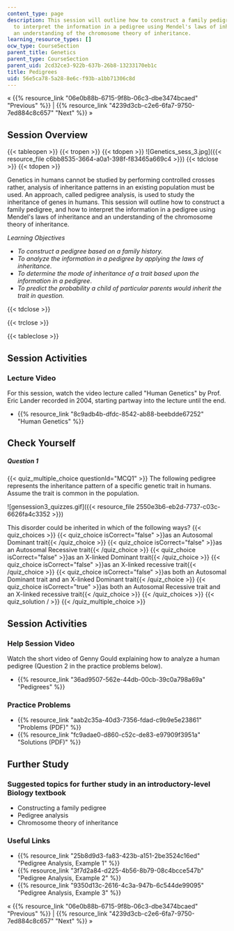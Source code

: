 ```yaml
---
content_type: page
description: This session will outline how to construct a family pedigree, and how
  to interpret the information in a pedigree using Mendel's laws of inheritance and
  an understanding of the chromosome theory of inheritance.
learning_resource_types: []
ocw_type: CourseSection
parent_title: Genetics
parent_type: CourseSection
parent_uid: 2cd32ce3-922b-637b-26b8-13233170eb1c
title: Pedigrees
uid: 56e5ca78-5a28-8e6c-f93b-a1bb71306c8d
---
```


« {{% resource_link "06e0b88b-6715-9f8b-06c3-dbe3474bcaed" "Previous" %}} | {{% resource_link "4239d3cb-c2e6-6fa7-9750-7ed884c8c657" "Next" %}} »

Session Overview
----------------

{{< tableopen >}}
{{< tropen >}}
{{< tdopen >}}
![Genetics_sess_3.jpg]({{< resource_file c6bb8535-3664-a0a1-398f-f83465a669c4 >}})
{{< tdclose >}}
{{< tdopen >}}


Genetics in humans cannot be studied by performing controlled crosses rather, analysis of inheritance patterns in an existing population must be used. An approach, called pedigree analysis, is used to study the inheritance of genes in humans. This session will outline how to construct a family pedigree, and how to interpret the information in a pedigree using Mendel's laws of inheritance and an understanding of the chromosome theory of inheritance.

_Learning Objectives_

*   _To construct a pedigree based on a family history._
*   _To analyze the information in a pedigree by applying the laws of inheritance_.
*   _To determine the mode of inheritance of a trait based upon the information in a pedigree_.
*   _To predict the probability a child of particular parents would inherit the trait in question._


{{< tdclose >}}

{{< trclose >}}

{{< tableclose >}}

Session Activities
------------------

### Lecture Video

For this session, watch the video lecture called "Human Genetics" by Prof. Eric Lander recorded in 2004, starting partway into the lecture until the end.

*   {{% resource_link "8c9adb4b-dfdc-8542-ab88-beebdde67252" "Human Genetics" %}}

Check Yourself
--------------

##### Question 1
 {{< quiz_multiple_choice questionId="MCQ1" >}} The following pedigree represents the inheritance pattern of a specific genetic trait in humans. Assume the trait is common in the population.  
  
![gensession3_quizzes.gif]({{< resource_file 2550e3b6-eb2d-7737-c03c-6626fa4c3352 >}})  
  
This disorder could be inherited in which of the following ways? {{< quiz_choices >}} {{< quiz_choice isCorrect="false" >}}as an Autosomal Dominant trait{{< /quiz_choice >}} {{< quiz_choice isCorrect="false" >}}as an Autosomal Recessive trait{{< /quiz_choice >}} {{< quiz_choice isCorrect="false" >}}as an X-linked Dominant trait{{< /quiz_choice >}} {{< quiz_choice isCorrect="false" >}}as an X-linked recessive trait{{< /quiz_choice >}} {{< quiz_choice isCorrect="false" >}}as both an Autosomal Dominant trait and an X-linked Dominant trait{{< /quiz_choice >}} {{< quiz_choice isCorrect="true" >}}as both an Autosomal Recessive trait and an X-linked recessive trait{{< /quiz_choice >}} {{< /quiz_choices >}} {{< quiz_solution / >}} {{< /quiz_multiple_choice >}}

Session Activities
------------------

### Help Session Video

Watch the short video of Genny Gould explaining how to analyze a human pedigree (Question 2 in the practice problems below).

*   {{% resource_link "36ad9507-562e-44db-00cb-39c0a798a69a" "Pedigrees" %}}

### Practice Problems

*   {{% resource_link "aab2c35a-40d3-7356-fdad-c9b9e5e23861" "Problems (PDF)" %}}
*   {{% resource_link "fc9adae0-d860-c52c-de83-e97909f3951a" "Solutions (PDF)" %}}

Further Study
-------------

### Suggested topics for further study in an introductory-level Biology textbook

*   Constructing a family pedigree
*   Pedigree analysis
*   Chromosome theory of inheritance

### Useful Links

*   {{% resource_link "25b8d9d3-fa83-423b-a151-2be3524c16ed" "Pedigree Analysis, Example 1" %}}
*   {{% resource_link "3f7d2a84-d225-4b56-8b79-08c4bcce547b" "Pedigree Analysis, Example 2" %}}
*   {{% resource_link "9350d13c-2616-4c3a-947b-6c544de99095" "Pedigree Analysis, Example 3" %}}

« {{% resource_link "06e0b88b-6715-9f8b-06c3-dbe3474bcaed" "Previous" %}} | {{% resource_link "4239d3cb-c2e6-6fa7-9750-7ed884c8c657" "Next" %}} »